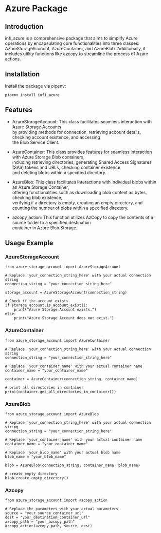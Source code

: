 # Azure Package

## Introduction

infi_azure is a comprehensive package that aims to simplify Azure operations by encapsulating core functionalities into
three classes: AzureStorageAccount, AzureContainer, and AzureBlob. Additionally, it includes utility functions like
azcopy to streamline the process of Azure actions.

## Installation

Install the package via pipenv:

    pipenv install infi_azure

## Features

- AzureStorageAccount: This class facilitates seamless interaction with Azure Storage Accounts\
by providing methods for connection, retrieving account details, checking account existence, and accessing\
the Blob Service Client.

- AzureContainer: This class provides features for seamless interaction with Azure Storage Blob containers,\
including retrieving directories, generating Shared Access Signatures (SAS) tokens and URLs, checking container existence\
and deleting blobs within a specified directory.

- AzureBlob: This class facilitates interactions with individual blobs within an Azure Storage Container,\
offering functionalities such as downloading blob content as bytes, checking blob existence,\
verifying if a directory is empty, creating an empty directory, and counting the number of blobs within a specified directory.

- azcopy_action: This function utilizes AzCopy to copy the contents of a source folder to a specified destination\
container in Azure Blob Storage.

## Usage Example

### AzureStorageAccount

    from azure_storage_account import AzureStorageAccount

    # Replace 'your_connection_string_here' with your actual connection string
    connection_string = "your_connection_string_here"

    storage_account = AzureStorageAccount(connection_string)

    # Check if the account exists
    if storage_account.is_account_exist():
        print("Azure Storage Account exists.")
    else:
        print("Azure Storage Account does not exist.")

### AzureContainer
    
    from azure_storage_account import AzureContainer
    
    # Replace 'your_connection_string_here' with your actual connection string
    connection_string = "your_connection_string_here"

    # Replace 'your_container_name' with your actual container name
    container_name = "your_container_name"

    container = AzureContainer(connection_string, container_name)

    # print all directories in container
    print(container.get_all_directories_in_container())

### AzureBlob

    from azure_storage_account import AzureBlob
    
    # Replace 'your_connection_string_here' with your actual connection string
    connection_string = "your_connection_string_here"

    # Replace 'your_container_name' with your actual container name
    container_name = "your_container_name"

    # Replace 'your_blob_name' with your actual blob name
    blob_name = "your_blob_name"

    blob = AzureBlob(connection_string, container_name, blob_name)

    # create empty directory
    blob.create_empty_directory()
    
### Azcopy

    from azure_storage_account import azcopy_action

    # Replace the parameters with your actual parameters
    source = "your_source_container_url"
    dest = "your_destination_container_url"
    azcopy_path = "your_azcopy_path"
    azcopy_action(azcopy_path, source, dest)